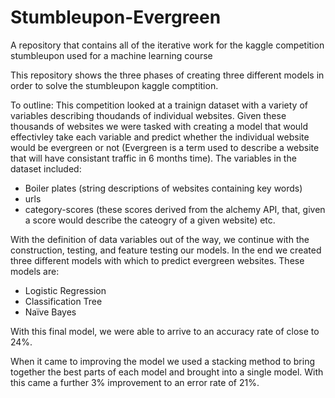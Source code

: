 # Stumbleupon-Evergreen
A repository that contains all of the iterative work for the kaggle competition stumbleupon used for a machine learning course

This repository shows the three phases of creating three different models in order to solve the stumbleupon kaggle comptition.

To outline: 
This competition looked at a trainign dataset with a variety of variables describing thoudands of individual websites. Given these thousands of websites
we were tasked with creating a model that would effectivley take each variable and predict whether the individual website would be evergreen or not
(Evergreen is a term used to describe a website that will have consistant traffic in 6 months time). The variables in the dataset included:
- Boiler plates (string descriptions of websites containing key words)
- urls
- category-scores (these scores derived from the alchemy API, that, given a score would describe the cateogry of a given website)
etc.

With the definition of data variables out of the way, we continue with the construction, testing, and feature testing our models.
In the end we created three different models with which to predict evergreen websites. These models are:
- Logistic Regression
- Classification Tree
- Naïve Bayes

With this final model, we were able to arrive to an accuracy rate of close to 24%. 

When it came to improving the model we used a stacking method to bring together the best parts of each model and brought into a single model.
With this came a further 3% improvement to an error rate of 21%.
